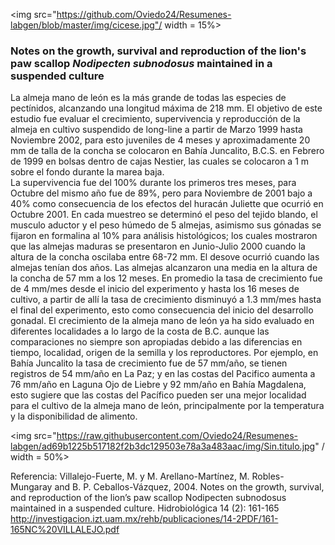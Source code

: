 
<img src="https://github.com/Oviedo24/Resumenes-labgen/blob/master/img/cicese.jpg"/ width = 15%>

### Notes on the growth, survival and reproduction of the lion's paw scallop *Nodipecten subnodosus* maintained in a suspended culture


La almeja mano de león es la más grande de todas las especies de pectínidos, alcanzando una longitud máxima de 218 mm. El objetivo de este estudio fue evaluar el crecimiento, supervivencia y reproducción de la almeja en cultivo suspendido de long-line a partir de Marzo 1999 hasta Noviembre 2002, para esto juveniles de 4 meses y aproximadamente 20 mm de talla de la concha se colocaron en Bahía Juncalito, B.C.S. en Febrero de 1999 en bolsas dentro de cajas Nestier, las cuales se colocaron a 1 m sobre el fondo durante la marea baja.  
La supervivencia fue del 100% durante los primeros tres meses, para Octubre del mismo año fue de 89%, pero para Noviembre de 2001 bajo a 40% como consecuencia de los efectos del huracán Juliette que ocurrió en Octubre 2001.
En cada muestreo se determinó el peso del tejido blando, el musculo aductor y el peso húmedo de 5 almejas, asimismo sus gónadas se fijaron en formalina al 10% para análisis histológicos; los cuales mostraron que las almejas maduras se presentaron en Junio-Julio 2000 cuando la altura de la concha oscilaba entre 68-72 mm. El desove ocurrió cuando las almejas tenían dos años. Las almejas alcanzaron una media en la altura de la concha de 57 mm a los 12 meses. En promedio la tasa de crecimiento fue de 4 mm/mes desde el inicio del experimento y hasta los 16 meses de cultivo, a partir de allí la tasa de crecimiento disminuyó a 1.3 mm/mes hasta el final del experimento, esto como consecuencia del inicio del desarrollo gonadal.
El crecimiento de la almeja mano de león ya ha sido evaluado en diferentes localidades a lo largo de la costa de B.C. aunque las comparaciones no siempre son apropiadas debido a las diferencias en tiempo, localidad, origen de la semilla y los reproductores. Por ejemplo, en Bahía Juncalito la tasa de crecimiento fue de 57 mm/año, se tienen registros de 54 mm/año en La Paz; y en las costas del Pacifico aumenta a 76 mm/año en Laguna Ojo de Liebre y 92 mm/año en Bahía Magdalena, esto sugiere que las costas del Pacífico pueden ser una mejor localidad para el cultivo de la almeja mano de león, principalmente por la temperatura y la disponibilidad de alimento.

<img src="https://raw.githubusercontent.com/Oviedo24/Resumenes-labgen/ad69b1225b517182f2b3dc129503e78a3a483aac/img/Sin.titulo.jpg" / width = 50%>

Referencia: Villalejo-Fuerte, M. y M. Arellano-Martínez, M. Robles-Mungaray and B. P. Ceballos-Vázquez, 2004. Notes on the growth, survival, and reproduction of the lion’s paw scallop Nodipecten subnodosus maintained in a suspended culture. Hidrobiológica 14 (2): 161-165 
http://investigacion.izt.uam.mx/rehb/publicaciones/14-2PDF/161-165NC%20VILLALEJO.pdf
